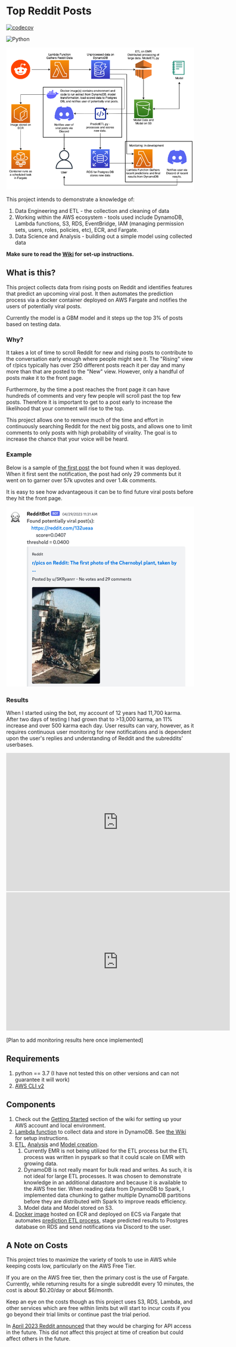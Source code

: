 # Top Reddit Posts

[![codecov](https://codecov.io/gh/kennethjmyers/Top-Reddit-Posts/branch/main/graph/badge.svg?token=ACZEU30AHM)](https://codecov.io/gh/kennethjmyers/Top-Reddit-Posts)

![Python](https://img.shields.io/badge/python-3.7-blue.svg) 

![](./images/architecture-diagram.png)

This project intends to demonstrate a knowledge of:

1. Data Engineering and ETL - the collection and cleaning of data
2. Working within the AWS ecosystem - tools used include DynamoDB, Lambda functions, S3, RDS, EventBridge, IAM (managing permission sets, users, roles, policies, etc), ECR, and Fargate.
3. Data Science and Analysis - building out a simple model using collected data

**Make sure to read the [Wiki](https://github.com/kennethjmyers/Top-Reddit-Posts/wiki) for set-up instructions.**

## What is this?

This project collects data from rising posts on Reddit and identifies features that predict an upcoming viral post. It then automates the prediction process via a docker container deployed on AWS Fargate and notifies the users of potentially viral posts. 

Currently the model is a GBM model and it steps up the top 3% of posts based on testing data.

### Why? 

It takes a lot of time to scroll Reddit for new and rising posts to contribute to the conversation early enough where people might see it. The "Rising" view of r/pics typically has over 250 different posts reach it per day and many more than that are posted to the "New" view. However, only a handful of posts make it to the front page. 

Furthermore, by the time a post reaches the front page it can have hundreds of comments and very few people will scroll past the top few posts. Therefore it is important to get to a post early to increase the likelihood that your comment will rise to the top.

This project allows one to remove much of the time and effort in continuously searching Reddit for the next big posts, and allows one to limit comments to only posts with high probability of virality. The goal is to increase the chance that your voice will be heard. 

### Example

Below is a sample of [the first post](https://www.reddit.com/r/pics/comments/132ueaa/the_first_photo_of_the_chernobyl_plant_taken_by/) the bot found when it was deployed. When it first sent the notification, the post had only 29 comments but it went on to garner over 57k upvotes and over 1.4k comments. 

It is easy to see how advantageous it can be to find future viral posts before they hit the front page.

![](./images/bot-example.png)

### Results

When I started using the bot, my account of 12 years had 11,700 karma. After two days of testing I had grown that to >13,000 karma, an 11% increase and over 500 karma each day. User results can vary, however, as it requires continuous user monitoring for new notifications and is dependent upon the user's replies and understanding of Reddit and the subreddits' userbases.

<iframe width="600" height="371" seamless frameborder="0" scrolling="no" src="https://docs.google.com/spreadsheets/d/e/2PACX-1vSmwgB8aGaH_s-hWDYj9_KD1IbluQF_lZqL2d1ccKqlrurxvYsV7DEVcjTbIijFocQHqz_Ksq6TCXWg/pubchart?oid=349512711&amp;format=interactive"></iframe>

<iframe width="600" height="371" seamless frameborder="0" scrolling="no" src="https://docs.google.com/spreadsheets/d/e/2PACX-1vSmwgB8aGaH_s-hWDYj9_KD1IbluQF_lZqL2d1ccKqlrurxvYsV7DEVcjTbIijFocQHqz_Ksq6TCXWg/pubchart?oid=1180758585&amp;format=interactive"></iframe>

[Plan to add monitoring results here once implemented]

## Requirements

1. python == 3.7 (I have not tested this on other versions and can not guarantee it will work)
2. [AWS CLI v2](https://docs.aws.amazon.com/cli/latest/userguide/getting-started-install.html)

## Components

1. Check out the [Getting Started](https://github.com/kennethjmyers/Top-Reddit-Posts/wiki/Getting-Started) section of the wiki for setting up your AWS account and local environment.
2. [Lambda function](./lambdaFunctions/getRedditDataFunction/) to collect data and store in DynamoDB. See [the Wiki](https://github.com/kennethjmyers/Top-Reddit-Posts/wiki/Lambda-Function---getRedditDataFunction) for setup instructions.
3. [ETL](model/ModelETL.py), [Analysis](./model/univariateAnalysis.ipynb) and [Model creation](model/model-GBM.ipynb). 
    1. Currently EMR is not being utilized for the ETL process but the ETL process was written in pyspark so that it could scale on EMR with growing data.  
    2. DynamoDB is not really meant for bulk read and writes. As such, it is not ideal for large ETL processes. It was chosen to demonstrate knowledge in an additional datastore and because it is available to the AWS free tier. When reading data from DynamoDB to Spark, I implemented data chunking to gather multiple DynamoDB partitions before they are distributed with Spark to improve reads efficiency.
    3. Model data and Model stored on S3.
4. [Docker image](model/Dockerfile) hosted on ECR and deployed on ECS via Fargate that automates [prediction ETL process](model/PredictETL.py), stage predicted results to Postgres database on RDS and send notifications via Discord to the user.

## A Note on Costs

This project tries to maximize the variety of tools to use in AWS while keeping costs low, particularly on the AWS Free Tier. 

If you are on the AWS free tier, then the primary cost is the use of Fargate. Currently, while returning results for a single subreddit every 10 minutes, the cost is about $0.20/day or about $6/month. 

Keep an eye on the costs though as this project uses S3, RDS, Lambda, and other services which are free within limits but will start to incur costs if you go beyond their trial limits or continue past the trial period.

In [April 2023 Reddit announced](https://www.nytimes.com/2023/04/18/technology/reddit-ai-openai-google.html) that they would be charging for API access in the future. This did not affect this project at time of creation but could affect others in the future.
